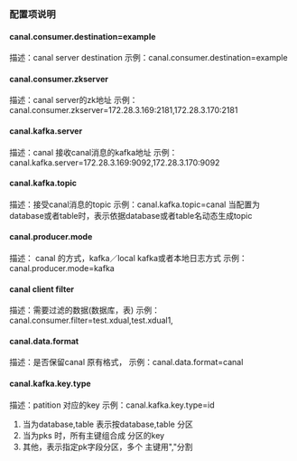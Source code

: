 ###  配置项说明
#### canal.consumer.destination=example
描述：canal server destination
示例：canal.consumer.destination=example

#### canal.consumer.zkserver
描述：canal server的zk地址
示例：canal.consumer.zkserver=172.28.3.169:2181,172.28.3.170:2181

#### canal.kafka.server
描述：canal 接收canal消息的kafka地址
示例：canal.kafka.server=172.28.3.169:9092,172.28.3.170:9092

#### canal.kafka.topic
描述：接受canal消息的topic
示例：canal.kafka.topic=canal
当配置为database或者table时，表示依据database或者table名动态生成topic

#### canal.producer.mode
描述： canal  的方式，kafka／local  kafka或者本地日志方式
示例：canal.producer.mode=kafka

#### canal client filter
描述：需要过滤的数据(数据库，表)
示例：canal.consumer.filter=test\.xdual,test\.xdual1,

#### canal.data.format
描述：是否保留canal 原有格式，
示例：canal.data.format=canal

#### canal.kafka.key.type
描述：patition 对应的key
示例：canal.kafka.key.type=id
1.  当为database,table 表示按database,table 分区
2.  当为pks 时，所有主键组合成 分区的key
3.   其他，表示指定pk字段分区，多个 主键用","分割
